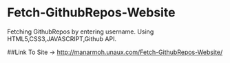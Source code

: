 # Fetch-GithubRepos-Website
Fetching GithubRepos by entering username.
Using HTML5,CSS3,JAVASCRIPT,Github API.

##Link To Site -> http://manarmoh.unaux.com/Fetch-GithubRepos-Website/
